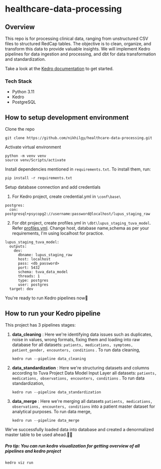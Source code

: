 # healthcare-data-processing

## Overview

This repo is for processing clinical data, ranging from unstructured CSV files to structured RedCap tables. The objective is to clean, organize, and transform this data to provide valuable insights. We will implement Kedro pipelines for data ingestion and processing, and dbt for data transformation and standardization.

Take a look at the [Kedro documentation](https://docs.kedro.org) to get started.

### Tech Stack

- Python 3.11
- Kedro
- PostgreSQL

## How to setup development environment

Clone the repo

```
git clone https://github.com/nikhilgy/healthcare-data-processing.git
```

Activate virtual environment
```
python -m venv venv
source venv/Scripts/activate
```

Install dependencies mentioned in `requirements.txt`. To install them, run:
```
pip install -r requirements.txt
```

Setup database connection and add credentials

1. For Kedro project, create credential.yml in `\conf\base\`

```
postgres:
  con: postgresql+psycopg2://username:password@localhost/lupus_staging_raw
```

2. For dbt project, create profiles.yml in `\dbt\lupus_staging_tuva_model`. Refer [profiles.yml](https://docs.getdbt.com/docs/core/connect-data-platform/profiles.yml). Change host, database name,schema as per your requirements, I'm using localhost for practice.

```
lupus_staging_tuva_model:
  outputs:
    dev:
      dbname: lupus_staging_raw
      host: localhost
      pass: <db_password>
      port: 5432
      schema: tuva_data_model
      threads: 1
      type: postgres
      user: postgres
  target: dev

```

You're ready to run Kedro pipelines now🎉

## How to run your Kedro pipeline

This project has 3 pipelines stages:

1. **data_cleaning** : Here we're identifying data issues such as duplicates, noise in values, wrong formats, fixing them and loading into raw database for all datasets: `patients, medications, symptoms, patient_gender, encounters, conditions` . To run data cleaning, 
    
    ```
    kedro run --pipeline data_cleaning
    ```
2. **data_standardization** : Here we're structuring datasets and columns according to Tuva Project Data Model Input Layer all datasets: `patients, medications, observations, encounters, conditions` . To run data standardization, 
    
    ```
    kedro run --pipeline data_standardization
    ```

2. **data_merge** : Here we're merging all datasets `patients, medications, observations, encounters, conditions` into a patient master dataset for analytical purposes. To run data merge, 
    
    ```
    kedro run --pipeline data_merge
    ```

We've successfully loaded data into database and created a denormalized master table to be used ahead.🎉💯 


##### Pro tip: You can run kedro visualization for getting overview of all pipelines and kedro project
```
kedro viz run
```
